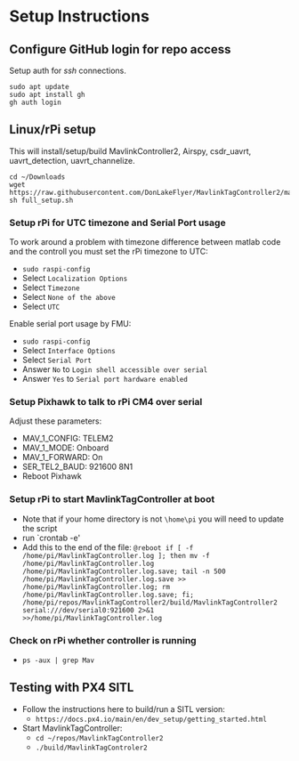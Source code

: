 # Setup Instructions

## Configure GitHub login for repo access

Setup auth for *ssh* connections.

```
sudo apt update
sudo apt install gh
gh auth login
```

## Linux/rPi setup

This will install/setup/build MavlinkController2, Airspy, csdr_uavrt, uavrt_detection, uavrt_channelize.

```
cd ~/Downloads
wget https://raw.githubusercontent.com/DonLakeFlyer/MavlinkTagController2/main/full_setup.sh
sh full_setup.sh
```

### Setup rPi for UTC timezone and Serial Port usage

To work around a problem with timezone difference between matlab code and the controll you must set the rPi timezone to UTC:
* `sudo raspi-config`
* Select `Localization Options`
* Select `Timezone`
* Select `None of the above`
* Select `UTC`

Enable serial port usage by FMU:
* `sudo raspi-config`
* Select `Interface Options`
* Select `Serial Port`
* Answer `No` to `Login shell accessible over serial`
* Answer `Yes` to `Serial port hardware enabled`

### Setup Pixhawk to talk to rPi CM4 over serial

Adjust these parameters:
* MAV_1_CONFIG: TELEM2
* MAV_1_MODE: Onboard
* MAV_1_FORWARD: On
* SER_TEL2_BAUD: 921600 8N1
* Reboot Pixhawk

### Setup rPi to start MavlinkTagController at boot

* Note that if your home directory is not `\home\pi` you will need to update the script
* run `crontab -e'
* Add this to the end of the file: `@reboot if [ -f /home/pi/MavlinkTagController.log ]; then mv -f /home/pi/MavlinkTagController.log /home/pi/MavlinkTagController.log.save; tail -n 500 /home/pi/MavlinkTagController.log.save >> /home/pi/MavlinkTagController.log; rm /home/pi/MavlinkTagController.log.save; fi; /home/pi/repos/MavlinkTagController2/build/MavlinkTagController2 serial:///dev/serial0:921600 2>&1 >>/home/pi/MavlinkTagController.log`

### Check on rPi whether controller is running

* `ps -aux | grep Mav`

## Testing with PX4 SITL

* Follow the instructions here to build/run a SITL version: 
  * `https://docs.px4.io/main/en/dev_setup/getting_started.html`
* Start MavlinkTagController: 
  * `cd ~/repos/MavlinkTagController2`
  * `./build/MavlinkTagControler2`
